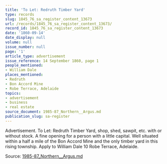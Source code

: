 ```yaml
---
title: 'To Let: Redruth Timber Yard'
type: records
slug: 1845_76_sa_register_content_13673
url: /records/1845_76_sa_register_content_13673/
record_id: 1845_76_sa_register_content_13673
date: '1860-09-14'
date_display: null
volume: null
issue_number: null
page: '1'
article_type: advertisement
issue_reference: 14 September 1860, page 1
people_mentioned:
- William Dale
places_mentioned:
- Redruth
- Bon Accord Mine
- Robe Terrace, Adelaide
topics:
- advertisement
- business
- real estate
source_document: 1985-87_Northern__Argus.md
publication_slug: sa-register
---
```


Advertisement.  To Let: Redruth Timber Yard, shop, shed, sawpit, etc. with or without stock.  A fine opening for a person with a little capital.  Well situated within a half a mile of the Bon Accord Mine and the only timber yard in this rising township.  Apply to William Dale 10 Robe Terrace, Adelaide.

Source: [1985-87_Northern__Argus.md](/downloads/markdown/1985-87_Northern__Argus.md)
